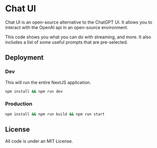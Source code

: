 # Chat UI

Chat UI is an open-source alternative to the ChatGPT UI. It allows you to interact with the OpenAI api in an open-source environment.

This code shows you what you can do with streaming, and more. It also includes a list of some useful prompts that are pre-selected.


## Deployment

### Dev
This will run the entire NextJS application.

```bash
npm install && npm run dev
```


### Production
```bash
npm install && npm run build && npm run start
```

## License

All code is under an MIT License.